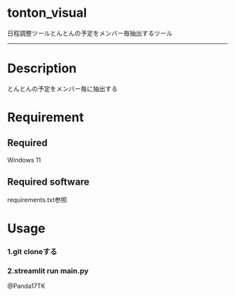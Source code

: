 # tonton_visual
日程調整ツールとんとんの予定をメンバー毎抽出するツール

---
# Description

とんとんの予定をメンバー毎に抽出する

# Requirement
## Required

Windows 11

## Required software
requirements.txt参照

# Usage
### 1.git cloneする

### 2.streamlit run main.py

@Panda17TK
